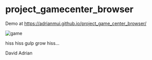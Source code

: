 project_gamecenter_browser
==========================

Demo at https://adrianmui.github.io/project_game_center_browser/

![game](http://imgur.com/a/RyxYq)

hiss hiss gulp grow hiss...

David
Adrian
